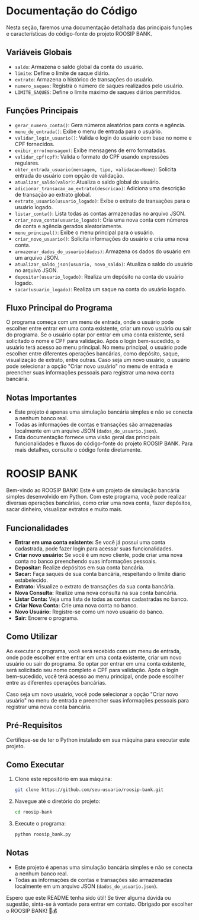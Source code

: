 # Documentação do Código

Nesta seção, faremos uma documentação detalhada das principais funções e características do código-fonte do projeto ROOSIP BANK.

## Variáveis Globais
- `saldo`: Armazena o saldo global da conta do usuário.
- `limite`: Define o limite de saque diário.
- `extrato`: Armazena o histórico de transações do usuário.
- `numero_saques`: Registra o número de saques realizados pelo usuário.
- `LIMITE_SAQUES`: Define o limite máximo de saques diários permitidos.

## Funções Principais
- `gerar_numero_conta()`: Gera números aleatórios para conta e agência.
- `menu_de_entrada()`: Exibe o menu de entrada para o usuário.
- `validar_login_usuario()`: Valida o login do usuário com base no nome e CPF fornecidos.
- `exibir_erro(mensagem)`: Exibe mensagens de erro formatadas.
- `validar_cpf(cpf)`: Valida o formato do CPF usando expressões regulares.
- `obter_entrada_usuario(mensagem, tipo, validacao=None)`: Solicita entrada do usuário com opção de validação.
- `atualizar_saldo(valor)`: Atualiza o saldo global do usuário.
- `adicionar_transacao_ao_extrato(descricao)`: Adiciona uma descrição de transação ao extrato global.
- `extrato_usuario(usuario_logado)`: Exibe o extrato de transações para o usuário logado.
- `listar_conta()`: Lista todas as contas armazenadas no arquivo JSON.
- `criar_nova_conta(usuario_logado)`: Cria uma nova conta com números de conta e agência gerados aleatoriamente.
- `menu_principal()`: Exibe o menu principal para o usuário.
- `criar_novo_usuario()`: Solicita informações do usuário e cria uma nova conta.
- `armazenar_dados_do_usuario(dados)`: Armazena os dados do usuário em um arquivo JSON.
- `atualizar_saldo_json(usuario, novo_saldo)`: Atualiza o saldo do usuário no arquivo JSON.
- `depositar(usuario_logado)`: Realiza um depósito na conta do usuário logado.
- `sacar(usuario_logado)`: Realiza um saque na conta do usuário logado.

## Fluxo Principal do Programa
O programa começa com um menu de entrada, onde o usuário pode escolher entre entrar em uma conta existente, criar um novo usuário ou sair do programa. Se o usuário optar por entrar em uma conta existente, será solicitado o nome e CPF para validação. Após o login bem-sucedido, o usuário terá acesso ao menu principal. No menu principal, o usuário pode escolher entre diferentes operações bancárias, como depósito, saque, visualização de extrato, entre outras. Caso seja um novo usuário, o usuário pode selecionar a opção "Criar novo usuário" no menu de entrada e preencher suas informações pessoais para registrar uma nova conta bancária.

## Notas Importantes
- Este projeto é apenas uma simulação bancária simples e não se conecta a nenhum banco real.
- Todas as informações de contas e transações são armazenadas localmente em um arquivo JSON (`dados_do_usuario.json`).
- Esta documentação fornece uma visão geral das principais funcionalidades e fluxos do código-fonte do projeto ROOSIP BANK. Para mais detalhes, consulte o código fonte diretamente.

# ROOSIP BANK

Bem-vindo ao ROOSIP BANK! Este é um projeto de simulação bancária simples desenvolvido em Python. Com este programa, você pode realizar diversas operações bancárias, como criar uma nova conta, fazer depósitos, sacar dinheiro, visualizar extratos e muito mais.

## Funcionalidades
- **Entrar em uma conta existente:** Se você já possui uma conta cadastrada, pode fazer login para acessar suas funcionalidades.
- **Criar novo usuário:** Se você é um novo cliente, pode criar uma nova conta no banco preenchendo suas informações pessoais.
- **Depositar:** Realize depósitos em sua conta bancária.
- **Sacar:** Faça saques de sua conta bancária, respeitando o limite diário estabelecido.
- **Extrato:** Visualize o extrato de transações da sua conta bancária.
- **Nova Consulta:** Realize uma nova consulta na sua conta bancária.
- **Listar Conta:** Veja uma lista de todas as contas cadastradas no banco.
- **Criar Nova Conta:** Crie uma nova conta no banco.
- **Novo Usuário:** Registre-se como um novo usuário do banco.
- **Sair:** Encerre o programa.

## Como Utilizar
Ao executar o programa, você será recebido com um menu de entrada, onde pode escolher entre entrar em uma conta existente, criar um novo usuário ou sair do programa. Se optar por entrar em uma conta existente, será solicitado seu nome completo e CPF para validação. Após o login bem-sucedido, você terá acesso ao menu principal, onde pode escolher entre as diferentes operações bancárias.

Caso seja um novo usuário, você pode selecionar a opção "Criar novo usuário" no menu de entrada e preencher suas informações pessoais para registrar uma nova conta bancária.

## Pré-Requisitos
Certifique-se de ter o Python instalado em sua máquina para executar este projeto.

## Como Executar
1. Clone este repositório em sua máquina:
    ```bash
    git clone https://github.com/seu-usuario/roosip-bank.git
    ```
2. Navegue até o diretório do projeto:
    ```bash
    cd roosip-bank
    ```
3. Execute o programa:
    ```bash
    python roosip_bank.py
    ```

## Notas
- Este projeto é apenas uma simulação bancária simples e não se conecta a nenhum banco real.
- Todas as informações de contas e transações são armazenadas localmente em um arquivo JSON (`dados_do_usuario.json`).




Espero que este README tenha sido útil! Se tiver alguma dúvida ou sugestão, sinta-se à vontade para entrar em contato. Obrigado por escolher o ROOSIP BANK! 🏦💰
